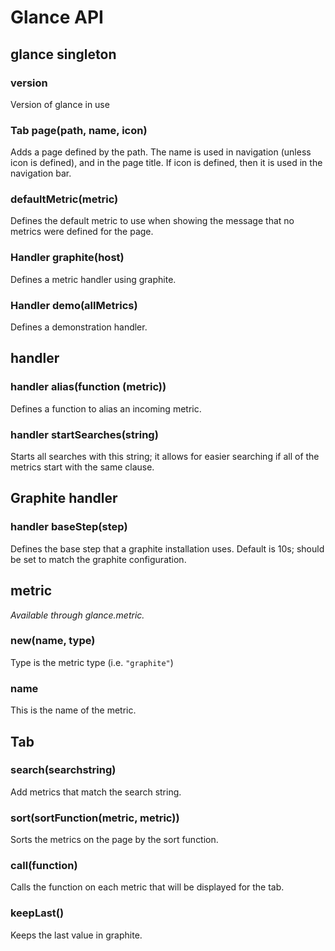 # Glance API

## glance singleton

### version

Version of glance in use

### Tab page(path, name, icon)

Adds a page defined by the path. The name is used in navigation (unless icon is
defined), and in the page title. If icon is defined, then it is used in the
navigation bar.

### defaultMetric(metric)

Defines the default metric to use when showing the message that no metrics were
defined for the page.

### Handler graphite(host)

Defines a metric handler using graphite.

### Handler demo(allMetrics)

Defines a demonstration handler.

## handler

### handler alias(function (metric))

Defines a function to alias an incoming metric.

### handler startSearches(string)

Starts all searches with this string; it allows for easier searching if all of
the metrics start with the same clause.

## Graphite handler

### handler baseStep(step)

Defines the base step that a graphite installation uses. Default is 10s; should
be set to match the graphite configuration.

## metric

*Available through glance.metric.*

### new(name, type)

Type is the metric type (i.e. `"graphite"`)

### name

This is the name of the metric.

## Tab

### search(searchstring)

Add metrics that match the search string.

### sort(sortFunction(metric, metric))

Sorts the metrics on the page by the sort function.

### call(function)

Calls the function on each metric that will be displayed for the tab.

### keepLast()

Keeps the last value in graphite.